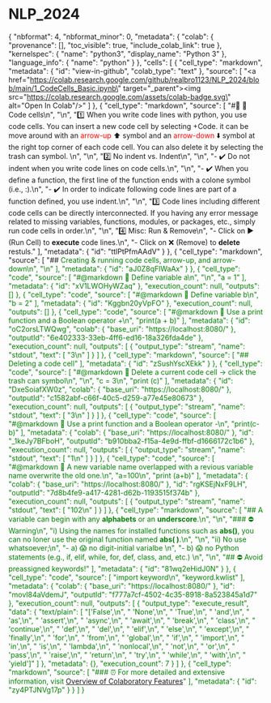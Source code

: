 # NLP_2024

{
  "nbformat": 4,
  "nbformat_minor": 0,
  "metadata": {
    "colab": {
      "provenance": [],
      "toc_visible": true,
      "include_colab_link": true
    },
    "kernelspec": {
      "name": "python3",
      "display_name": "Python 3"
    },
    "language_info": {
      "name": "python"
    }
  },
  "cells": [
    {
      "cell_type": "markdown",
      "metadata": {
        "id": "view-in-github",
        "colab_type": "text"
      },
      "source": [
        "<a href=\"https://colab.research.google.com/github/realbro1123/NLP_2024/blob/main/1_CodeCells_Basic.ipynb\" target=\"_parent\"><img src=\"https://colab.research.google.com/assets/colab-badge.svg\" alt=\"Open In Colab\"/></a>"
      ]
    },
    {
      "cell_type": "markdown",
      "source": [
        "#🐹 🐾  Code cells\n",
        "\n",
        "1️⃣  When you write code lines with python, you use code cells. You can insert a new code cell by selecting +Code. it can be move around with an <font color='red'>arrow-up</font> ⬆️ symbol and an <font color='red'>arrow-down</font> ⬇️ symbol at the right top corner of each code cell. You can also delete it by selecting the trash can symbol.   \n",
        "\n",
        "2️⃣ No indent vs. Indent\n",
        "\n",
        "- ✔️ Do not indent when you write code lines on code cells.\n",
        "\n",
        "- ✔️ When you define a function, the first line of the function ends with a colone symbol (i.e., :).\n",
        "- ✔️ In order to indicate following code lines are part of a function defined, you use indent.\n",
        "\n",
        "3️⃣ Code lines including different code cells can be directly interconnected. If you having any error message related to missing variables, functions, modules, or packages, etc., simply run code cells in order.\n",
        "\n",
        "4️⃣  Misc: Run & Remove\n",
        "- Click on ▶️  (Run Cell) to **execute** code lines.\n",
        "- Click on ❌  (Remove) to **delete** restuls."
      ],
      "metadata": {
        "id": "ttlPtPfmAAdV"
      }
    },
    {
      "cell_type": "markdown",
      "source": [
        "## <font color = 'green'> Creating & running code cells, arrow-up, and arrow-down\n",
        "\n"
      ],
      "metadata": {
        "id": "aJ0Z8qFlWaAx"
      }
    },
    {
      "cell_type": "code",
      "source": [
        "#@markdown 🐣 Define variable a\n",
        "\n",
        "a = 1"
      ],
      "metadata": {
        "id": "xV1LWOHyWZaq"
      },
      "execution_count": null,
      "outputs": []
    },
    {
      "cell_type": "code",
      "source": [
        "#@markdown 🐣 Define variable b\n",
        "b = 2"
      ],
      "metadata": {
        "id": "Kggbn20yVpFO"
      },
      "execution_count": null,
      "outputs": []
    },
    {
      "cell_type": "code",
      "source": [
        "#@markdown 🐣 Use a print function and a Boolean operator +\n",
        "print(a + b)"
      ],
      "metadata": {
        "id": "oC2orsLTWQwg",
        "colab": {
          "base_uri": "https://localhost:8080/"
        },
        "outputId": "6e402333-33eb-4ff6-ed16-18a326fda4de"
      },
      "execution_count": null,
      "outputs": [
        {
          "output_type": "stream",
          "name": "stdout",
          "text": [
            "3\n"
          ]
        }
      ]
    },
    {
      "cell_type": "markdown",
      "source": [
        "## <font color = 'green'> Deleting a code cell"
      ],
      "metadata": {
        "id": "zSushYscXEkk"
      }
    },
    {
      "cell_type": "code",
      "source": [
        "#@markdown 🐣 Delete a current code cell -> click the trash can symbol\n",
        "\n",
        "c = 3\n",
        "print (c)"
      ],
      "metadata": {
        "id": "DxeSoiafXW0z",
        "colab": {
          "base_uri": "https://localhost:8080/"
        },
        "outputId": "c1582abf-c66f-40c5-d259-a77e45e80673"
      },
      "execution_count": null,
      "outputs": [
        {
          "output_type": "stream",
          "name": "stdout",
          "text": [
            "3\n"
          ]
        }
      ]
    },
    {
      "cell_type": "code",
      "source": [
        "#@markdown 🐣 Use a print function and a Boolean operator -\n",
        "print(c-b)"
      ],
      "metadata": {
        "colab": {
          "base_uri": "https://localhost:8080/"
        },
        "id": "_1keJy7BFboH",
        "outputId": "b910bba2-f15a-4e9d-ffbf-d1666172c1b6"
      },
      "execution_count": null,
      "outputs": [
        {
          "output_type": "stream",
          "name": "stdout",
          "text": [
            "1\n"
          ]
        }
      ]
    },
    {
      "cell_type": "code",
      "source": [
        "#@markdown 🐣 A new variable name overlapped with a revious variable name overwrite the old one.\n",
        "a=100\n",
        "print (a+b)"
      ],
      "metadata": {
        "colab": {
          "base_uri": "https://localhost:8080/"
        },
        "id": "rgKSEjNxF9LH",
        "outputId": "7d8b4fe9-a417-4281-d62b-1193515f374b"
      },
      "execution_count": null,
      "outputs": [
        {
          "output_type": "stream",
          "name": "stdout",
          "text": [
            "102\n"
          ]
        }
      ]
    },
    {
      "cell_type": "markdown",
      "source": [
        "## A variable can begin with any **alphabets** or an **underscore**.\n",
        "\n",
        "### ⛔  Warning\n",
        "i) Using the names for installed functions such as **abs()**, you can no loner use the original function named **abs( )**.\n",
        "\n",
        "ii) No use whatsoever;\n",
        "- a) 😱 <font color = 'green'> no digit-initial varialbe </font>\n",
        "- b) 😱 <font color = 'green'>no Python statements (e.g., if, elif, while, for, def, class, and, etc.) </font>\n",
        "\n",
        "## ⛔ Avoid preassigned keywords!"
      ],
      "metadata": {
        "id": "81wq2eHidJ0N"
      }
    },
    {
      "cell_type": "code",
      "source": [
        "import keyword\n",
        "keyword.kwlist"
      ],
      "metadata": {
        "colab": {
          "base_uri": "https://localhost:8080/"
        },
        "id": "movI84aVdemJ",
        "outputId": "f777a7cf-4502-4c35-8918-8a523845a1d7"
      },
      "execution_count": null,
      "outputs": [
        {
          "output_type": "execute_result",
          "data": {
            "text/plain": [
              "['False',\n",
              " 'None',\n",
              " 'True',\n",
              " 'and',\n",
              " 'as',\n",
              " 'assert',\n",
              " 'async',\n",
              " 'await',\n",
              " 'break',\n",
              " 'class',\n",
              " 'continue',\n",
              " 'def',\n",
              " 'del',\n",
              " 'elif',\n",
              " 'else',\n",
              " 'except',\n",
              " 'finally',\n",
              " 'for',\n",
              " 'from',\n",
              " 'global',\n",
              " 'if',\n",
              " 'import',\n",
              " 'in',\n",
              " 'is',\n",
              " 'lambda',\n",
              " 'nonlocal',\n",
              " 'not',\n",
              " 'or',\n",
              " 'pass',\n",
              " 'raise',\n",
              " 'return',\n",
              " 'try',\n",
              " 'while',\n",
              " 'with',\n",
              " 'yield']"
            ]
          },
          "metadata": {},
          "execution_count": 7
        }
      ]
    },
    {
      "cell_type": "markdown",
      "source": [
        "### ⏰ For more detailed and extensive information, visit [Overview of Colaboratory Features](https://colab.research.google.com/notebooks/basic_features_overview.ipynb)"
      ],
      "metadata": {
        "id": "zy4PTJNVg17p"
      }
    }
  ]
}
